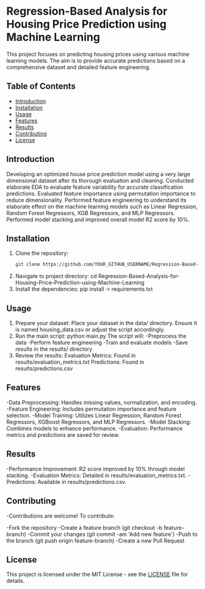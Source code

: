 # Regression-Based Analysis for Housing Price Prediction using Machine Learning

This project focuses on predicting housing prices using various machine learning models. The aim is to provide accurate predictions based on a comprehensive dataset and detailed feature engineering.

## Table of Contents
- [Introduction](#introduction)
- [Installation](#installation)
- [Usage](#usage)
- [Features](#features)
- [Results](#results)
- [Contributing](#contributing)
- [License](#license)

## Introduction

Developing an optimized house price prediction model using a very large dimensional dataset after its thorough evaluation and cleaning. Conducted elaborate EDA to evaluate feature variability for accurate 
classification predictions. Evaluated feature importance using permutation importance to reduce dimensionality. Performed feature engineering to understand its elaborate effect on the machine learning models 
such as Linear Regression, Random Forest Regressors, XGB Regressors, and MLP Regressors. Performed model stacking and improved overall model R2 score by 10%.

## Installation

1. Clone the repository:
   ```bash
   git clone https://github.com/YOUR_GITHUB_USERNAME/Regression-Based-Analysis-for-Housing-Price-Prediction-using-Machine-Learning.git
2. Navigate to project directory:
   cd Regression-Based-Analysis-for-Housing-Price-Prediction-using-Machine-Learning
3. Install the dependencies:
   pip install -r requirements.txt

## Usage

1. Prepare your dataset: Place your dataset in the data/ directory. Ensure it is named housing_data.csv or adjust the script accordingly.
2. Run the main script:
   python main.py
   The script will:
   -Preprocess the data
   -Perform feature engineering
   -Train and evaluate models
   -Save results in the results/ directory
3. Review the results:
   Evaluation Metrics: Found in results/evaluation_metrics.txt
   Predictions: Found in results/predictions.csv

## Features
-Data Preprocessing: Handles missing values, normalization, and encoding.
-Feature Engineering: Includes permutation importance and feature selection.
-Model Training: Utilizes Linear Regression, Random Forest Regressors, XGBoost Regressors, and MLP Regressors.
-Model Stacking: Combines models to enhance performance.
-Evaluation: Performance metrics and predictions are saved for review.

## Results
-Performance Improvement: R2 score improved by 10% through model stacking.
-Evaluation Metrics: Detailed in results/evaluation_metrics.txt.
-Predictions: Available in results/predictions.csv.

## Contributing
-Contributions are welcome! To contribute:

-Fork the repository
-Create a feature branch (git checkout -b feature-branch)
-Commit your changes (git commit -am 'Add new feature')
-Push to the branch (git push origin feature-branch)
-Create a new Pull Request

## License

This project is licensed under the MIT License - see the [LICENSE](LICENSE) file for details.
